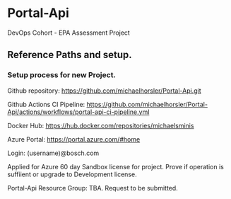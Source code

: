 # Portal-Api
DevOps Cohort - EPA Assessment Project


## Reference Paths and setup.

### Setup process for new Project.

Github repository:  https://github.com/michaelhorsler/Portal-Api.git

Github Actions CI Pipeline: https://github.com/michaelhorsler/Portal-Api/actions/workflows/portal-api-ci-pipeline.yml

Docker Hub: https://hub.docker.com/repositories/michaelsminis

Azure Portal:  https://portal.azure.com/#home 

Login: (username)@bosch.com

Applied for Azure 60 day Sandbox license for project.
Prove if operation is suffiient or upgrade to Development license.

Portal-Api Resource Group: TBA. Request to be submitted.
